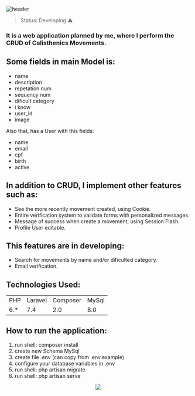 ![header](https://user-images.githubusercontent.com/38620899/106385660-2de04b00-63b0-11eb-9747-843cdc397c76.PNG)

> Status: Developing ⚠️

### It is a web application planned by me, where I perform the CRUD of Calisthenics Movements.

## Some fields in main Model is:

+ name 
+ description
+ repetation num
+ sequency num
+ dificult category
+ i know
+ user_id
+ image
  
Also that, has a User with this fields:

+ name
+ email
+ cpf
+ birth
+ active

## In addition to CRUD, I implement other features such as:

* See the more recently movement created, using Cookie.
* Entire verification system to validate forms with personalized messages.
* Message of success when create a movement, using Session Flash.
* Profile User editable.

## This features are in developing:

- Search for movements by name and/or dificulted category.
- Email verification.

## Technologies Used:

<table>
  <tr>
    <td>PHP</td>
    <td>Laravel</td>
    <td>Composer</td>
    <td>MySql</td>
  </tr>
  <tr>
    <td>6.*</td>
    <td>7.4</td>
    <td>2.0</td>
    <td>8.0</td>
  </tr>
</table>

## How to run the application:

1) run shell: composer install
2) create new Schema MySql
3) create file .env (can copy from .env.example)
4) configure your database variables in .env
5) run shell: php artisan migrate
6) run shell: php artisan serve

<center><img src="https://user-images.githubusercontent.com/38620899/106393900-5aa85880-63d8-11eb-88f1-07ac30adad80.gif"></center>
